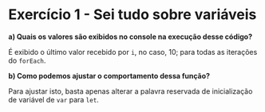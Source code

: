 # Exercício 1 - Sei tudo sobre variáveis

**a) Quais os valores são exibidos no console na execução desse código?**

É exibido o último valor recebido por `i`, no caso, 10; para todas as iterações do `forEach`.

**b) Como podemos ajustar o comportamento dessa função?**

Para ajustar isto, basta apenas alterar a palavra reservada de inicialização de variável de `var` para `let`.